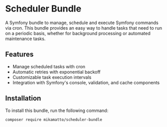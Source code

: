 # Scheduler Bundle

A Symfony bundle to manage, schedule and execute Symfony commands via cron. This bundle provides an easy way to handle tasks that need to run on a periodic basis, whether for background processing or automated maintenance tasks.

## Features
- Manage scheduled tasks with cron
- Automatic retries with exponential backoff
- Customizable task execution intervals
- Integration with Symfony's console, validation, and cache components

## Installation

To install this bundle, run the following command:

```bash
composer require mikamatto/scheduler-bundle